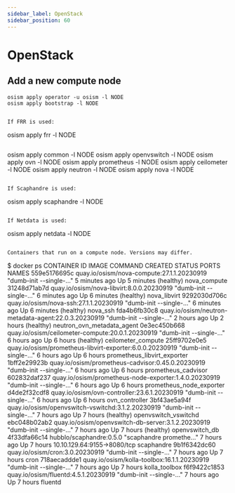 ```yaml
---
sidebar_label: OpenStack
sidebar_position: 60
---
```


# OpenStack

## Add a new compute node

```
osism apply operator -u osism -l NODE
osism apply bootstrap -l NODE


If FRR is used:

```
osism apply frr -l NODE
```

```
osism apply common -l NODE
osism apply openvswitch -l NODE
osism apply ovn -l NODE
osism apply prometheus -l NODE
osism apply ceilometer -l NODE
osism apply neutron -l NODE
osism apply nova -l NODE
```

If Scaphandre is used:

```
osism apply scaphandre -l NODE
```

If Netdata is used:

```
osism apply netdata -l NODE
```

Containers that run on a compute node. Versions may differ.

```
$ docker ps
CONTAINER ID   IMAGE                                                      COMMAND                  CREATED         STATUS                   PORTS                         NAMES
559e5176695c   quay.io/osism/nova-compute:27.1.1.20230919                 "dumb-init --single-…"   5 minutes ago   Up 5 minutes (healthy)                                 nova_compute
31248d71ab7d   quay.io/osism/nova-libvirt:8.0.0.20230919                  "dumb-init --single-…"   6 minutes ago   Up 6 minutes (healthy)                                 nova_libvirt
9292030d706c   quay.io/osism/nova-ssh:27.1.1.20230919                     "dumb-init --single-…"   6 minutes ago   Up 6 minutes (healthy)                                 nova_ssh
fda4b6fb30c8   quay.io/osism/neutron-metadata-agent:22.0.3.20230919       "dumb-init --single-…"   2 hours ago     Up 2 hours (healthy)                                   neutron_ovn_metadata_agent
0e3ec450b668   quay.io/osism/ceilometer-compute:20.0.1.20230919           "dumb-init --single-…"   6 hours ago     Up 6 hours (healthy)                                   ceilometer_compute
25ff9702e0e5   quay.io/osism/prometheus-libvirt-exporter:6.0.0.20230919   "dumb-init --single-…"   6 hours ago     Up 6 hours                                             prometheus_libvirt_exporter
1bff2e29923b   quay.io/osism/prometheus-cadvisor:0.45.0.20230919          "dumb-init --single-…"   6 hours ago     Up 6 hours                                             prometheus_cadvisor
602832daf237   quay.io/osism/prometheus-node-exporter:1.4.0.20230919      "dumb-init --single-…"   6 hours ago     Up 6 hours                                             prometheus_node_exporter
d4de2f32cdf8   quay.io/osism/ovn-controller:23.6.1.20230919               "dumb-init --single-…"   6 hours ago     Up 6 hours                                             ovn_controller
3bf43ae5a94f   quay.io/osism/openvswitch-vswitchd:3.1.2.20230919          "dumb-init --single-…"   7 hours ago     Up 7 hours (healthy)                                   openvswitch_vswitchd
ebc048b02ab2   quay.io/osism/openvswitch-db-server:3.1.2.20230919         "dumb-init --single-…"   7 hours ago     Up 7 hours (healthy)                                   openvswitch_db
4f33dfa66c14   hubblo/scaphandre:0.5.0                                    "scaphandre promethe…"   7 hours ago     Up 7 hours               10.10.129.64:9155->8080/tcp   scaphandre
9b1f6342dc60   quay.io/osism/cron:3.0.20230919                            "dumb-init --single-…"   7 hours ago     Up 7 hours                                             cron
718aecaddde1   quay.io/osism/kolla-toolbox:16.1.1.20230919                "dumb-init --single-…"   7 hours ago     Up 7 hours                                             kolla_toolbox
f6f9422c1853   quay.io/osism/fluentd:4.5.1.20230919                       "dumb-init --single-…"   7 hours ago     Up 7 hours                                             fluentd
```
